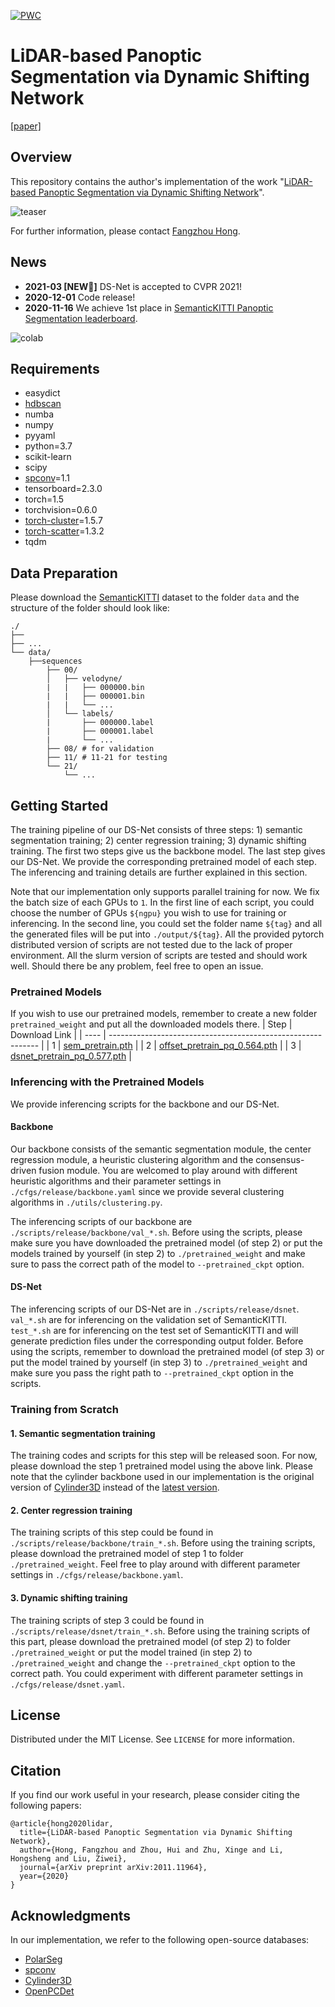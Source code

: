 [![PWC](https://img.shields.io/endpoint.svg?url=https://paperswithcode.com/badge/lidar-based-panoptic-segmentation-via-dynamic/panoptic-segmentation-on-semantickitti)](https://paperswithcode.com/sota/panoptic-segmentation-on-semantickitti?p=lidar-based-panoptic-segmentation-via-dynamic)

# LiDAR-based Panoptic Segmentation via Dynamic Shifting Network
[[paper]](https://arxiv.org/abs/2011.11964)

## Overview
This repository contains the author's implementation of the work "[LiDAR-based Panoptic Segmentation via Dynamic Shifting Network](https://arxiv.org/abs/2011.11964)".

![teaser](./imgs/teaser.png)

For further information, please contact [Fangzhou Hong](mailto:fangzhouhong820@gmail.com).

## News
- **2021-03 [NEW:partying_face:]** DS-Net is accepted to CVPR 2021!
- **2020-12-01** Code release!
- **2020-11-16** We achieve 1st place in [SemanticKITTI Panoptic Segmentation leaderboard](https://competitions.codalab.org/competitions/24025#results).

![colab](./imgs/colab-2020-11-16.png)

## Requirements
- easydict
- [hdbscan](https://pypi.org/project/hdbscan/)
- numba
- numpy
- pyyaml
- python=3.7
- scikit-learn
- scipy
- [spconv](https://github.com/traveller59/spconv)=1.1
- tensorboard=2.3.0
- torch=1.5
- torchvision=0.6.0
- [torch-cluster](https://github.com/rusty1s/pytorch_cluster)=1.5.7
- [torch-scatter](https://github.com/rusty1s/pytorch_scatter)=1.3.2
- tqdm

## Data Preparation
Please download the [SemanticKITTI](http://www.semantic-kitti.org/dataset.html#overview) dataset to the folder `data` and the structure of the folder should look like:

```
./
├── 
├── ...
└── data/
    ├──sequences
        ├── 00/           
        │   ├── velodyne/	
        |   |	├── 000000.bin
        |   |	├── 000001.bin
        |   |	└── ...
        │   └── labels/ 
        |       ├── 000000.label
        |       ├── 000001.label
        |       └── ...
        ├── 08/ # for validation
        ├── 11/ # 11-21 for testing
        └── 21/
	        └── ...
```

## Getting Started
The training pipeline of our DS-Net consists of three steps: 1) semantic segmentation training; 2) center regression training; 3) dynamic shifting training. The first two steps give us the backbone model. The last step gives our DS-Net. We provide the corresponding pretrained model of each step. The inferencing and training details are further explained in this section. 

Note that our implementation only supports parallel training for now. We fix the batch size of each GPUs to `1`. In the first line of each script, you could choose the number of GPUs `${ngpu}` you wish to use for training or inferencing. In the second line, you could set the folder name `${tag}` and all the generated files will be put into `./output/${tag}`. All the provided pytorch distributed version of scripts are not tested due to the lack of proper environment. All the slurm version of scripts are tested and should work well. Should there be any problem, feel free to open an issue.

### Pretrained Models
If you wish to use our pretrained models, remember to create a new folder `pretrained_weight` and put all the downloaded models there.
| Step | Download Link                                                |
| ---- | ------------------------------------------------------------ |
| 1    | [sem_pretrain.pth](https://drive.google.com/file/d/1cGieEmsRhVD2YR3CH7TOj5H3y-4WG96q/view?usp=sharing) |
| 2    | [offset_pretrain_pq_0.564.pth](https://drive.google.com/file/d/1pimhJ8iKR518I7g7xLKOB4lLYjQ0Doyp/view?usp=sharing) |
| 3    | [dsnet_pretrain_pq_0.577.pth](https://drive.google.com/file/d/1BZTEZOUfoYvobppuOgO6DC_Hp_c6YytJ/view?usp=sharing) |

### Inferencing with the Pretrained Models
We provide inferencing scripts for the backbone and our DS-Net.

#### Backbone
Our backbone consists of the semantic segmentation module, the center regression module, a heuristic clustering algorithm and the consensus-driven fusion module. You are welcomed to play around with different heuristic algorithms and their parameter settings in `./cfgs/release/backbone.yaml` since we provide several clustering algorithms in `./utils/clustering.py`.

The inferencing scripts of our backbone are `./scripts/release/backbone/val_*.sh`. Before using the scripts, please make sure you have downloaded the pretrained model (of step 2) or put the models trained by yourself (in step 2) to `./pretrained_weight` and make sure to pass the correct path of the model to `--pretrained_ckpt` option.

#### DS-Net
The inferencing scripts of our DS-Net are in `./scripts/release/dsnet`. `val_*.sh` are for inferencing on the validation set of SemanticKITTI. `test_*.sh` are for inferencing on the test set of SemanticKITTI and will generate prediction files under the corresponding output folder. Before using the scripts, remember to download the pretrained model (of step 3) or put the model trained by yourself (in step 3) to `./pretrained_weight` and make sure you pass the right path to `--pretrained_ckpt` option in the scripts.

### Training from Scratch
#### 1. Semantic segmentation training
The training codes and scripts for this step will be released soon. For now, please download the step 1 pretrained model using the above link. Please note that the cylinder backbone used in our implementation is the original version of [Cylinder3D](https://arxiv.org/abs/2008.01550) instead of the [latest version](https://arxiv.org/abs/2011.10033).

#### 2. Center regression training
The training scripts of this step could be found in `./scripts/release/backbone/train_*.sh`. Before using the training scripts, please download the pretrained model of step 1 to folder `./pretrained_weight`. Feel free to play around with different parameter settings in `./cfgs/release/backbone.yaml`.

#### 3. Dynamic shifting training
The training scripts of step 3 could be found in `./scripts/release/dsnet/train_*.sh`. Before using the training scripts of this part, please download the pretrained model (of step 2) to folder `./pretrained_weight` or put the model trained (in step 2) to `./pretrained_weight` and change the `--pretrained_ckpt` option to the correct path. You could experiment with different parameter settings in `./cfgs/release/dsnet.yaml`.

## License

Distributed under the MIT License. See `LICENSE` for more information.

## Citation

If you find our work useful in your research, please consider citing the following papers:

```
@article{hong2020lidar,
  title={LiDAR-based Panoptic Segmentation via Dynamic Shifting Network},
  author={Hong, Fangzhou and Zhou, Hui and Zhu, Xinge and Li, Hongsheng and Liu, Ziwei},
  journal={arXiv preprint arXiv:2011.11964},
  year={2020}
}
```

## Acknowledgments
In our implementation, we refer to the following open-source databases:
- [PolarSeg](https://github.com/edwardzhou130/PolarSeg)
- [spconv](https://github.com/traveller59/spconv)
- [Cylinder3D](https://github.com/xinge008/Cylinder3D)
- [OpenPCDet](https://github.com/open-mmlab/OpenPCDet)
